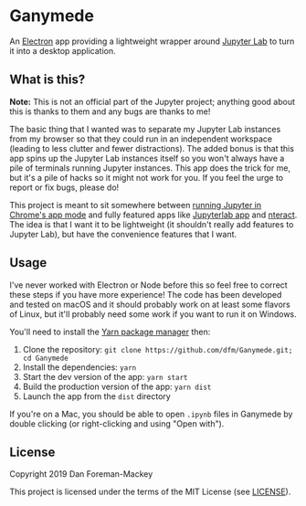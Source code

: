 # Ganymede

An [Electron](https://electronjs.org/) app providing a lightweight wrapper around [Jupyter Lab](https://jupyterlab.readthedocs.io/en/stable/) to turn it into a desktop application.

## What is this?

**Note:** This is not an official part of the Jupyter project; anything good about this is thanks to them and any bugs are thanks to me!

The basic thing that I wanted was to separate my Jupyter Lab instances from my browser so that they could run in an independent workspace (leading to less clutter and fewer distractions).
The added bonus is that this app spins up the Jupyter Lab instances itself so you won't always have a pile of terminals running Jupyter instances.
This app does the trick for me, but it's a pile of hacks so it might not work for you.
If you feel the urge to report or fix bugs, please do!

This project is meant to sit somewhere between [running Jupyter in Chrome's app mode](http://christopherroach.com/articles/jupyterlab-desktop-app/) and fully featured apps like [Jupyterlab app](https://github.com/jupyterlab/jupyterlab_app) and [nteract](https://nteract.io/).
The idea is that I want it to be lightweight (it shouldn't really add features to Jupyter Lab), but have the convenience features that I want.

## Usage

I've never worked with Electron or Node before this so feel free to correct these steps if you have more experience!
The code has been developed and tested on macOS and it should probably work on at least some flavors of Linux, but it'll probably need some work if you want to run it on Windows.

You'll need to install the [Yarn package manager](https://yarnpkg.com/en/) then:

1. Clone the repository: `git clone https://github.com/dfm/Ganymede.git; cd Ganymede`
2. Install the dependencies: `yarn`
3. Start the dev version of the app: `yarn start`
4. Build the production version of the app: `yarn dist`
5. Launch the app from the `dist` directory

If you're on a Mac, you should be able to open `.ipynb` files in Ganymede by double clicking (or right-clicking and using "Open with").

## License

Copyright 2019 Dan Foreman-Mackey

This project is licensed under the terms of the MIT License (see [LICENSE](LICENSE)).
